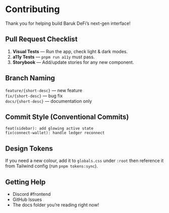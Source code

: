 # Contributing

Thank you for helping build Baruk DeFi’s next-gen interface!

## Pull Request Checklist

1. **Visual Tests** — Run the app, check light & dark modes.
2. **a11y Tests** — `pnpm run a11y` must pass.
3. **Storybook** — Add/update stories for any new component.

## Branch Naming

`feature/{short-desc}` — new feature  
`fix/{short-desc}` — bug fix  
`docs/{short-desc}` — documentation only

## Commit Style (Conventional Commits)

```
feat(sidebar): add glowing active state
fix(connect-wallet): handle ledger reconnect
```

## Design Tokens

If you need a new colour, add it to `globals.css` under `:root` then reference it from Tailwind config (run `pnpm tokens:sync`).

## Getting Help

* Discord #frontend  
* GitHub Issues  
* The docs folder you’re reading right now!